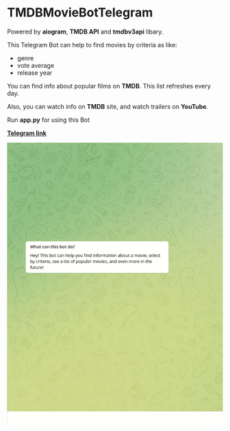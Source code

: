 # TMDBMovieBotTelegram
Powered by **aiogram**, **TMDB API** and **tmdbv3api** libary.

This Telegram Bot can help to find movies by criteria as like: 
- genre
- vote average
- release year

You can find info about popular films on **TMDB**. This list refreshes every day.

Also, you can watch info on **TMDB** site, and watch trailers on **YouTube**.


Run **app.py** for using this Bot 

**[Telegram link](https://t.me/IFITWILLWORKILEAVETHISNAMEOFBOT)**

![preview](preview.gif)
